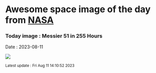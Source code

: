 
# Awesome space image of the day from [NASA](https://api.nasa.gov/)

### Today image : Messier 51 in 255 Hours
Date : 2023-08-11

![](https://apod.nasa.gov/apod/image/2308/M51_255hours_1024.jpg)

<small>Latest update : Fri Aug 11 14:10:52 2023</small>
        